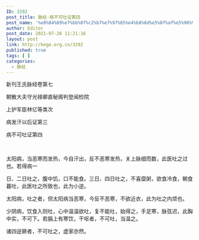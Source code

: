 ```yaml
---
ID: 3292
post_title: 脉经·病不可吐证第四
post_name: '%e8%84%89%e7%bb%8f%c2%b7%e7%97%85%e4%b8%8d%e5%8f%af%e5%90%90%e8%af%81%e7%ac%ac%e5%9b%9b'
author: Editor
post_date: 2021-07-26 11:21:16
layout: post
link: http://kege.org.cn/3292
published: true
tags: [ ]
categories:
  - 脉经
---
```

新刊王氏脉经卷第七

朝散大夫守光禄卿直秘阁判登闻检院

上护军臣林亿等类次

病发汗以后证第三

病不可吐证第四

&nbsp;

太阳病，当恶寒而发热，今自汗出，反不恶寒发热，关上脉细而数，此医吐之过也。若得病一
<p class="content">日、二日吐之，腹中饥，口不能食。三日、四日吐之，不喜糜粥，欲食冷食，朝食暮吐，此医吐之所致也，此为小逆。</p>
<p class="content">太阳病，吐之者，但太阳病当恶寒，今反不恶寒，不欲近衣，此为吐之内烦也。</p>
<p class="content">少阴病，饮食入则吐，心中温温欲吐，复不能吐，始得之，手足寒，脉弦迟，此胸中实，不可下。若膈上有寒饮，干呕者，不可吐，当温之。</p>
<p class="content">诸四逆厥者，不可吐之，虚家亦然。</p>